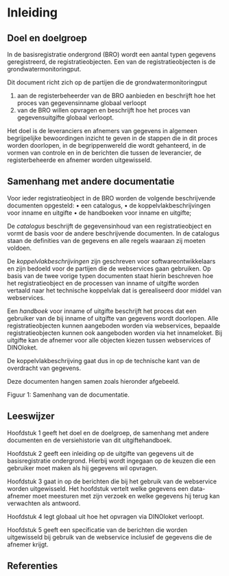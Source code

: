 # Inleiding

## Doel en doelgroep
In de basisregistratie ondergrond (BRO) wordt een aantal typen gegevens geregistreerd, de registratieobjecten. Een van de registratieobjecten is de grondwatermonitoringput.

Dit document richt zich op de partijen die de grondwatermonitoringput
1. aan de registerbeheerder van de BRO aanbieden en beschrijft hoe het proces van gegevensinname globaal verloopt
2. van de BRO willen opvragen en beschrijft hoe het proces van gegevensuitgifte globaal verloopt.

Het doel is de leveranciers en afnemers van gegevens in algemeen begrijpelijke bewoordingen inzicht te geven in de stappen die in dit proces worden doorlopen, in de begrippenwereld die wordt gehanteerd, in de vormen van controle en in de berichten die tussen de leverancier, de registerbeheerde en afnemer worden uitgewisseld.

## Samenhang met andere documentatie
Voor ieder registratieobject in de BRO worden de volgende beschrijvende documenten opgesteld:
•	een catalogus,
•	de koppelvlakbeschrijvingen voor inname en uitgifte
•	de handboeken voor inname en uitgifte;

De _catalogus_ beschrijft de gegevensinhoud van een registratieobject en vormt de basis voor de andere beschrijvende documenten. In de catalogus staan de definities van de gegevens en alle regels waaraan zij moeten voldoen.

De _koppelvlakbeschrijvingen_ zijn geschreven voor softwareontwikkelaars en zijn bedoeld voor de partijen die de webservices gaan gebruiken. Op basis van de twee vorige typen documenten staat hierin beschreven hoe het registratieobject en de processen van inname of uitgifte worden vertaald naar het technische koppelvlak dat is gerealiseerd door middel van webservices. 

Een _handboek_ voor inname of uitgifte beschrijft het proces dat een gebruiker van de bij inname of uitgifte van gegevens wordt doorlopen. Alle registratieobjecten kunnen aangeboden worden via webservices, bepaalde registratieobjecten kunnen ook aangeboden worden via het innameloket. Bij uitgifte kan de afnemer voor alle objecten kiezen tussen webservices of DINOloket.

De koppelvlakbeschrijving gaat dus in op de technische kant van de overdracht van gegevens.

Deze documenten hangen samen zoals hieronder afgebeeld.




 
Figuur 1: Samenhang van de documentatie.

## Leeswijzer

Hoofdstuk 1 geeft het doel en de doelgroep, de samenhang met andere documenten en de versiehistorie van dit uitgiftehandboek.

Hoofdstuk 2 geeft een inleiding op de uitgifte van gegevens uit de basisregistratie ondergrond. Hierbij wordt ingegaan op de keuzen die een gebruiker moet maken als hij gegevens wil opvragen.

Hoofdstuk 3 gaat in op de berichten die bij het gebruik van de webservice worden uitgewisseld. Het hoofdstuk vertelt welke gegevens een data-afnemer moet meesturen met zijn verzoek en welke gegevens hij terug kan verwachten als antwoord.

Hoofdstuk 4 legt globaal uit hoe het opvragen via DINOloket verloopt.

Hoofdstuk 5 geeft een specificatie van de berichten die worden uitgewisseld bij gebruik van de webservice inclusief de gegevens die de afnemer krijgt.

## Referenties



